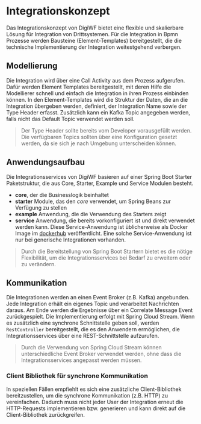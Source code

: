 # Integrationskonzept

Das Integrationskonzept von DigiWF bietet eine flexible und skalierbare Lösung für Integration von Drittsystemen.
Für die Integration in Bpmn Prozesse werden Bausteine (Element-Templates) bereitgestellt, die die technische Implementierung der Integration weitestgehend verbergen.

## Modellierung

Die Integration wird über eine Call Activity aus dem Prozess aufgerufen.
Dafür werden Element Templates bereitgestellt, mit deren Hilfe die Modellierer schnell und einfach die Integration in ihren Prozess einbinden können.
In den Element-Templates wird die Struktur der Daten, die an die Integration übergeben werden, definiert, der Integration Name sowie der Type Header erfasst.
Zusätzlich kann ein Kafka Topic angegeben werden, falls nicht das Default Topic verwendet werden soll.

> Der Type Header sollte bereits vom Developer vorausgefüllt werden. Die verfügbaren Topics sollten über eine Konfiguration gesetzt werden, da 
> sie sich je nach Umgebung unterscheiden können.

## Anwendungsaufbau

Die Integrationsservices von DigiWF basieren auf einer Spring Boot Starter Paketstruktur, die aus Core, Starter, Example und Service Modulen besteht.

- **core**, der die Businesslogik beinhaltet
- **starter** Module, das den *core* verwendet, um Spring Beans zur Verfügung zu stellen
- **example** Anwendung, die die Verwendung des Starters zeigt
- **service** Anwendung, die bereits vorkonfiguriert ist und direkt verwendet werden kann. Diese Service-Anwendung ist üblicherweise als Docker Image im [dockerhub](https://hub.docker.com/u/itatm) veröffentlicht. Eine solche Service-Anwendung ist nur bei generische Integrationen vorhanden.

> Durch die Bereitstellung von Spring Boot Startern bietet es die nötige Flexibilität, um die Integrationsservices bei Bedarf zu erweitern oder zu verändern.

## Kommunikation

Die Integrationen werden an einen Event Broker (z.B. Kafka) angebunden.
Jede Integration erhält ein eigenes Topic und verarbeitet Nachrichten daraus.
Am Ende werden die Ergebnisse über ein Correlate Message Event zurückgespielt.
Die Implementierung erfolgt mit Spring Cloud Stream.
Wenn es zusätzlich eine synchrone Schnittstelle geben soll, werden `RestController` bereitgestellt, die es den Anwendern ermöglichen, die Integrationsservices über eine REST-Schnittstelle aufzurufen.

> Durch die Verwendung von Spring Cloud Stream können unterschiedliche Event Broker verwendet werden, ohne dass die Integrationsservices angepasst werden müssen.

### Client Bibliothek für synchrone Kommunikation

In speziellen Fällen empfiehlt es sich eine zusätzliche Client-Bibliothek bereitzustellen, um die synchrone Kommunikation (z.B. HTTP) zu vereinfachen.
Dadurch muss nicht jeder User der Integration erneut die HTTP-Requests implementieren bzw. generieren und kann direkt auf die Client-Bibliothek zurückgreifen.
